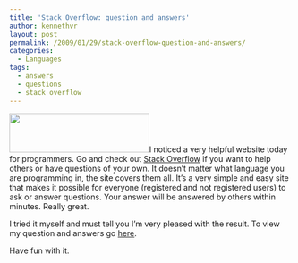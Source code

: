 ```yaml
---
title: 'Stack Overflow: question and answers'
author: kennethvr
layout: post
permalink: /2009/01/29/stack-overflow-question-and-answers/
categories:
  - Languages
tags:
  - answers
  - questions
  - stack overflow
---
```

<img class="alignright" title="Stack Overflow" src="http://stackoverflow.com/Content/Img/stackoverflow-logo-250.png" alt="" width="250" height="70" />I noticed a very helpful website today for programmers. Go and check out <a href="http://www.stackoverflow.com" target="_blank">Stack Overflow</a> if you want to help others or have questions of your own. It doesn’t matter what language you are programming in, the site covers them all. It’s a very simple and easy site that makes it possible for everyone (registered and not registered users) to ask or answer questions. Your answer will be answered by others within minutes. Really great.

I tried it myself and must tell you I’m very pleased with the result. To view my question and answers go <a href="http://stackoverflow.com/questions/491154/round-in-php-shows-power-in-stead-of-full-number" target="_blank">here</a>.

Have fun with it.